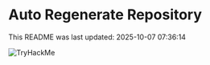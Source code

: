 # Auto Regenerate Repository

This README was last updated: 2025-10-07 07:36:14

 ![TryHackMe](https://tryhackme.com/badge/533634)